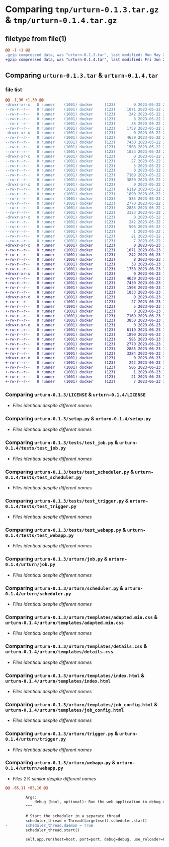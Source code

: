 # Comparing `tmp/urturn-0.1.3.tar.gz` & `tmp/urturn-0.1.4.tar.gz`

## filetype from file(1)

```diff
@@ -1 +1 @@
-gzip compressed data, was "urturn-0.1.3.tar", last modified: Mon May 22 20:07:09 2023, max compression
+gzip compressed data, was "urturn-0.1.4.tar", last modified: Fri Jun 23 18:14:41 2023, max compression
```

## Comparing `urturn-0.1.3.tar` & `urturn-0.1.4.tar`

### file list

```diff
@@ -1,30 +1,30 @@
-drwxr-xr-x   0 runner    (1001) docker     (123)        0 2023-05-22 20:07:09.224119 urturn-0.1.3/
--rw-r--r--   0 runner    (1001) docker     (123)     1071 2023-05-22 20:06:57.000000 urturn-0.1.3/LICENSE
--rw-r--r--   0 runner    (1001) docker     (123)      242 2023-05-22 20:07:09.224119 urturn-0.1.3/PKG-INFO
--rw-r--r--   0 runner    (1001) docker     (123)        8 2023-05-22 20:06:57.000000 urturn-0.1.3/README.md
--rw-r--r--   0 runner    (1001) docker     (123)       38 2023-05-22 20:07:09.224119 urturn-0.1.3/setup.cfg
--rw-r--r--   0 runner    (1001) docker     (123)     1758 2023-05-22 20:06:57.000000 urturn-0.1.3/setup.py
-drwxr-xr-x   0 runner    (1001) docker     (123)        0 2023-05-22 20:07:09.220119 urturn-0.1.3/tests/
--rw-r--r--   0 runner    (1001) docker     (123)     4639 2023-05-22 20:06:57.000000 urturn-0.1.3/tests/test_job.py
--rw-r--r--   0 runner    (1001) docker     (123)     7430 2023-05-22 20:06:57.000000 urturn-0.1.3/tests/test_scheduler.py
--rw-r--r--   0 runner    (1001) docker     (123)     1508 2023-05-22 20:06:57.000000 urturn-0.1.3/tests/test_trigger.py
--rw-r--r--   0 runner    (1001) docker     (123)     1033 2023-05-22 20:06:57.000000 urturn-0.1.3/tests/test_webapp.py
-drwxr-xr-x   0 runner    (1001) docker     (123)        0 2023-05-22 20:07:09.220119 urturn-0.1.3/urturn/
--rw-r--r--   0 runner    (1001) docker     (123)       27 2023-05-22 20:07:09.000000 urturn-0.1.3/urturn/REQUIREMENTS
--rw-r--r--   0 runner    (1001) docker     (123)        5 2023-05-22 20:07:09.000000 urturn-0.1.3/urturn/VERSION
--rw-r--r--   0 runner    (1001) docker     (123)        0 2023-05-22 20:06:57.000000 urturn-0.1.3/urturn/__init__.py
--rw-r--r--   0 runner    (1001) docker     (123)     7169 2023-05-22 20:06:57.000000 urturn-0.1.3/urturn/job.py
--rw-r--r--   0 runner    (1001) docker     (123)     3850 2023-05-22 20:06:57.000000 urturn-0.1.3/urturn/scheduler.py
-drwxr-xr-x   0 runner    (1001) docker     (123)        0 2023-05-22 20:07:09.224119 urturn-0.1.3/urturn/templates/
--rw-r--r--   0 runner    (1001) docker     (123)     6119 2023-05-22 20:06:57.000000 urturn-0.1.3/urturn/templates/adapted.min.css
--rw-r--r--   0 runner    (1001) docker     (123)     1890 2023-05-22 20:06:57.000000 urturn-0.1.3/urturn/templates/details.css
--rw-r--r--   0 runner    (1001) docker     (123)      585 2023-05-22 20:06:57.000000 urturn-0.1.3/urturn/templates/index.html
--rw-r--r--   0 runner    (1001) docker     (123)     2770 2023-05-22 20:06:57.000000 urturn-0.1.3/urturn/templates/job_config.html
--rw-r--r--   0 runner    (1001) docker     (123)     2885 2023-05-22 20:06:57.000000 urturn-0.1.3/urturn/trigger.py
--rw-r--r--   0 runner    (1001) docker     (123)     3323 2023-05-22 20:06:57.000000 urturn-0.1.3/urturn/webapp.py
-drwxr-xr-x   0 runner    (1001) docker     (123)        0 2023-05-22 20:07:09.220119 urturn-0.1.3/urturn.egg-info/
--rw-r--r--   0 runner    (1001) docker     (123)      242 2023-05-22 20:07:09.000000 urturn-0.1.3/urturn.egg-info/PKG-INFO
--rw-r--r--   0 runner    (1001) docker     (123)      506 2023-05-22 20:07:09.000000 urturn-0.1.3/urturn.egg-info/SOURCES.txt
--rw-r--r--   0 runner    (1001) docker     (123)        1 2023-05-22 20:07:09.000000 urturn-0.1.3/urturn.egg-info/dependency_links.txt
--rw-r--r--   0 runner    (1001) docker     (123)       21 2023-05-22 20:07:09.000000 urturn-0.1.3/urturn.egg-info/requires.txt
--rw-r--r--   0 runner    (1001) docker     (123)        7 2023-05-22 20:07:09.000000 urturn-0.1.3/urturn.egg-info/top_level.txt
+drwxr-xr-x   0 runner    (1001) docker     (123)        0 2023-06-23 18:14:41.891628 urturn-0.1.4/
+-rw-r--r--   0 runner    (1001) docker     (123)     1071 2023-06-23 18:14:30.000000 urturn-0.1.4/LICENSE
+-rw-r--r--   0 runner    (1001) docker     (123)      242 2023-06-23 18:14:41.891628 urturn-0.1.4/PKG-INFO
+-rw-r--r--   0 runner    (1001) docker     (123)        8 2023-06-23 18:14:30.000000 urturn-0.1.4/README.md
+-rw-r--r--   0 runner    (1001) docker     (123)       38 2023-06-23 18:14:41.891628 urturn-0.1.4/setup.cfg
+-rw-r--r--   0 runner    (1001) docker     (123)     1758 2023-06-23 18:14:30.000000 urturn-0.1.4/setup.py
+drwxr-xr-x   0 runner    (1001) docker     (123)        0 2023-06-23 18:14:41.887628 urturn-0.1.4/tests/
+-rw-r--r--   0 runner    (1001) docker     (123)     4639 2023-06-23 18:14:30.000000 urturn-0.1.4/tests/test_job.py
+-rw-r--r--   0 runner    (1001) docker     (123)     7430 2023-06-23 18:14:30.000000 urturn-0.1.4/tests/test_scheduler.py
+-rw-r--r--   0 runner    (1001) docker     (123)     1508 2023-06-23 18:14:30.000000 urturn-0.1.4/tests/test_trigger.py
+-rw-r--r--   0 runner    (1001) docker     (123)     1033 2023-06-23 18:14:30.000000 urturn-0.1.4/tests/test_webapp.py
+drwxr-xr-x   0 runner    (1001) docker     (123)        0 2023-06-23 18:14:41.887628 urturn-0.1.4/urturn/
+-rw-r--r--   0 runner    (1001) docker     (123)       27 2023-06-23 18:14:41.000000 urturn-0.1.4/urturn/REQUIREMENTS
+-rw-r--r--   0 runner    (1001) docker     (123)        5 2023-06-23 18:14:41.000000 urturn-0.1.4/urturn/VERSION
+-rw-r--r--   0 runner    (1001) docker     (123)        0 2023-06-23 18:14:30.000000 urturn-0.1.4/urturn/__init__.py
+-rw-r--r--   0 runner    (1001) docker     (123)     7169 2023-06-23 18:14:30.000000 urturn-0.1.4/urturn/job.py
+-rw-r--r--   0 runner    (1001) docker     (123)     3850 2023-06-23 18:14:30.000000 urturn-0.1.4/urturn/scheduler.py
+drwxr-xr-x   0 runner    (1001) docker     (123)        0 2023-06-23 18:14:41.891628 urturn-0.1.4/urturn/templates/
+-rw-r--r--   0 runner    (1001) docker     (123)     6119 2023-06-23 18:14:30.000000 urturn-0.1.4/urturn/templates/adapted.min.css
+-rw-r--r--   0 runner    (1001) docker     (123)     1890 2023-06-23 18:14:30.000000 urturn-0.1.4/urturn/templates/details.css
+-rw-r--r--   0 runner    (1001) docker     (123)      585 2023-06-23 18:14:30.000000 urturn-0.1.4/urturn/templates/index.html
+-rw-r--r--   0 runner    (1001) docker     (123)     2770 2023-06-23 18:14:30.000000 urturn-0.1.4/urturn/templates/job_config.html
+-rw-r--r--   0 runner    (1001) docker     (123)     2885 2023-06-23 18:14:30.000000 urturn-0.1.4/urturn/trigger.py
+-rw-r--r--   0 runner    (1001) docker     (123)     3284 2023-06-23 18:14:30.000000 urturn-0.1.4/urturn/webapp.py
+drwxr-xr-x   0 runner    (1001) docker     (123)        0 2023-06-23 18:14:41.891628 urturn-0.1.4/urturn.egg-info/
+-rw-r--r--   0 runner    (1001) docker     (123)      242 2023-06-23 18:14:41.000000 urturn-0.1.4/urturn.egg-info/PKG-INFO
+-rw-r--r--   0 runner    (1001) docker     (123)      506 2023-06-23 18:14:41.000000 urturn-0.1.4/urturn.egg-info/SOURCES.txt
+-rw-r--r--   0 runner    (1001) docker     (123)        1 2023-06-23 18:14:41.000000 urturn-0.1.4/urturn.egg-info/dependency_links.txt
+-rw-r--r--   0 runner    (1001) docker     (123)       21 2023-06-23 18:14:41.000000 urturn-0.1.4/urturn.egg-info/requires.txt
+-rw-r--r--   0 runner    (1001) docker     (123)        7 2023-06-23 18:14:41.000000 urturn-0.1.4/urturn.egg-info/top_level.txt
```

### Comparing `urturn-0.1.3/LICENSE` & `urturn-0.1.4/LICENSE`

 * *Files identical despite different names*

### Comparing `urturn-0.1.3/setup.py` & `urturn-0.1.4/setup.py`

 * *Files identical despite different names*

### Comparing `urturn-0.1.3/tests/test_job.py` & `urturn-0.1.4/tests/test_job.py`

 * *Files identical despite different names*

### Comparing `urturn-0.1.3/tests/test_scheduler.py` & `urturn-0.1.4/tests/test_scheduler.py`

 * *Files identical despite different names*

### Comparing `urturn-0.1.3/tests/test_trigger.py` & `urturn-0.1.4/tests/test_trigger.py`

 * *Files identical despite different names*

### Comparing `urturn-0.1.3/tests/test_webapp.py` & `urturn-0.1.4/tests/test_webapp.py`

 * *Files identical despite different names*

### Comparing `urturn-0.1.3/urturn/job.py` & `urturn-0.1.4/urturn/job.py`

 * *Files identical despite different names*

### Comparing `urturn-0.1.3/urturn/scheduler.py` & `urturn-0.1.4/urturn/scheduler.py`

 * *Files identical despite different names*

### Comparing `urturn-0.1.3/urturn/templates/adapted.min.css` & `urturn-0.1.4/urturn/templates/adapted.min.css`

 * *Files identical despite different names*

### Comparing `urturn-0.1.3/urturn/templates/details.css` & `urturn-0.1.4/urturn/templates/details.css`

 * *Files identical despite different names*

### Comparing `urturn-0.1.3/urturn/templates/index.html` & `urturn-0.1.4/urturn/templates/index.html`

 * *Files identical despite different names*

### Comparing `urturn-0.1.3/urturn/templates/job_config.html` & `urturn-0.1.4/urturn/templates/job_config.html`

 * *Files identical despite different names*

### Comparing `urturn-0.1.3/urturn/trigger.py` & `urturn-0.1.4/urturn/trigger.py`

 * *Files identical despite different names*

### Comparing `urturn-0.1.3/urturn/webapp.py` & `urturn-0.1.4/urturn/webapp.py`

 * *Files 2% similar despite different names*

```diff
@@ -85,11 +85,10 @@
 
         Args:
             debug (bool, optional): Run the web application in debug mode. Defaults to False.
         """
 
         # Start the scheduler in a separate thread
         scheduler_thread = Thread(target=self.scheduler.start)
-        scheduler_thread.daemon = True
         scheduler_thread.start()
 
         self.app.run(host=host, port=port, debug=debug, use_reloader=False)
```

